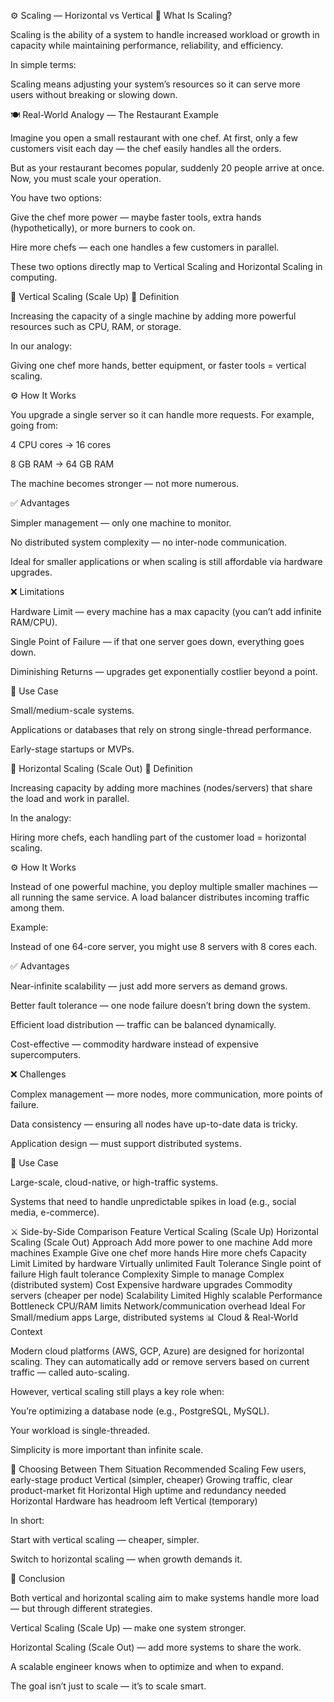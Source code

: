 ⚙️ Scaling — Horizontal vs Vertical
🔹 What Is Scaling?

Scaling is the ability of a system to handle increased workload or growth in capacity while maintaining performance, reliability, and efficiency.

In simple terms:

Scaling means adjusting your system’s resources so it can serve more users without breaking or slowing down.

🍽️ Real-World Analogy — The Restaurant Example

Imagine you open a small restaurant with one chef.
At first, only a few customers visit each day — the chef easily handles all the orders.

But as your restaurant becomes popular, suddenly 20 people arrive at once.
Now, you must scale your operation.

You have two options:

Give the chef more power — maybe faster tools, extra hands (hypothetically), or more burners to cook on.

Hire more chefs — each one handles a few customers in parallel.

These two options directly map to Vertical Scaling and Horizontal Scaling in computing.

🧠 Vertical Scaling (Scale Up)
📘 Definition

Increasing the capacity of a single machine by adding more powerful resources such as CPU, RAM, or storage.

In our analogy:

Giving one chef more hands, better equipment, or faster tools = vertical scaling.

⚙️ How It Works

You upgrade a single server so it can handle more requests.
For example, going from:

4 CPU cores → 16 cores

8 GB RAM → 64 GB RAM

The machine becomes stronger — not more numerous.

✅ Advantages

Simpler management — only one machine to monitor.

No distributed system complexity — no inter-node communication.

Ideal for smaller applications or when scaling is still affordable via hardware upgrades.

❌ Limitations

Hardware Limit — every machine has a max capacity (you can’t add infinite RAM/CPU).

Single Point of Failure — if that one server goes down, everything goes down.

Diminishing Returns — upgrades get exponentially costlier beyond a point.

🧩 Use Case

Small/medium-scale systems.

Applications or databases that rely on strong single-thread performance.

Early-stage startups or MVPs.

🧩 Horizontal Scaling (Scale Out)
📘 Definition

Increasing capacity by adding more machines (nodes/servers) that share the load and work in parallel.

In the analogy:

Hiring more chefs, each handling part of the customer load = horizontal scaling.

⚙️ How It Works

Instead of one powerful machine, you deploy multiple smaller machines — all running the same service.
A load balancer distributes incoming traffic among them.

Example:

Instead of one 64-core server, you might use 8 servers with 8 cores each.

✅ Advantages

Near-infinite scalability — just add more servers as demand grows.

Better fault tolerance — one node failure doesn’t bring down the system.

Efficient load distribution — traffic can be balanced dynamically.

Cost-effective — commodity hardware instead of expensive supercomputers.

❌ Challenges

Complex management — more nodes, more communication, more points of failure.

Data consistency — ensuring all nodes have up-to-date data is tricky.

Application design — must support distributed systems.

🧩 Use Case

Large-scale, cloud-native, or high-traffic systems.

Systems that need to handle unpredictable spikes in load (e.g., social media, e-commerce).

⚔️ Side-by-Side Comparison
Feature	Vertical Scaling (Scale Up)	Horizontal Scaling (Scale Out)
Approach	Add more power to one machine	Add more machines
Example	Give one chef more hands	Hire more chefs
Capacity Limit	Limited by hardware	Virtually unlimited
Fault Tolerance	Single point of failure	High fault tolerance
Complexity	Simple to manage	Complex (distributed system)
Cost	Expensive hardware upgrades	Commodity servers (cheaper per node)
Scalability	Limited	Highly scalable
Performance Bottleneck	CPU/RAM limits	Network/communication overhead
Ideal For	Small/medium apps	Large, distributed systems
📊 Cloud & Real-World Context

Modern cloud platforms (AWS, GCP, Azure) are designed for horizontal scaling.
They can automatically add or remove servers based on current traffic — called auto-scaling.

However, vertical scaling still plays a key role when:

You’re optimizing a database node (e.g., PostgreSQL, MySQL).

Your workload is single-threaded.

Simplicity is more important than infinite scale.

🧭 Choosing Between Them
Situation	Recommended Scaling
Few users, early-stage product	Vertical (simpler, cheaper)
Growing traffic, clear product-market fit	Horizontal
High uptime and redundancy needed	Horizontal
Hardware has headroom left	Vertical (temporary)

In short:

Start with vertical scaling — cheaper, simpler.

Switch to horizontal scaling — when growth demands it.

🏁 Conclusion

Both vertical and horizontal scaling aim to make systems handle more load — but through different strategies.

Vertical Scaling (Scale Up) — make one system stronger.

Horizontal Scaling (Scale Out) — add more systems to share the work.

A scalable engineer knows when to optimize and when to expand.

The goal isn’t just to scale — it’s to scale smart.

